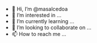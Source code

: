 - 👋 Hi, I’m @masalcedoa
- 👀 I’m interested in ...
- 🌱 I’m currently learning ...
- 💞️ I’m looking to collaborate on ...
- 📫 How to reach me ...

<!---
masalcedoa/masalcedoa is a ✨ special ✨ repository because its `README.md` (this file) appears on your GitHub profile.
You can click the Preview link to take a look at your changes.
--->
